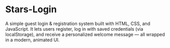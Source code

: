 # Stars-Login
A simple guest login &amp; registration system built with HTML, CSS, and JavaScript. It lets users register, log in with saved credentials (via localStorage), and receive a personalized welcome message — all wrapped in a modern, animated UI.
